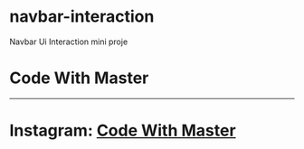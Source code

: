 # navbar-interaction
Navbar Ui Interaction mini proje
<h1>Code With Master</h1>
<hr/>
<h1>Instagram: <a href="https://www.instagram.com/CodeWithMaster">Code With Master</a></h1>
